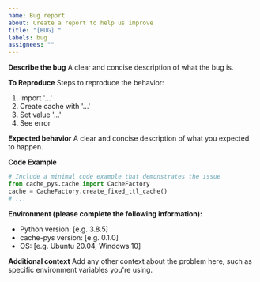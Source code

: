```yaml
---
name: Bug report
about: Create a report to help us improve
title: "[BUG] "
labels: bug
assignees: ""
---
```


**Describe the bug**
A clear and concise description of what the bug is.

**To Reproduce**
Steps to reproduce the behavior:

1. Import '...'
2. Create cache with '...'
3. Set value '...'
4. See error

**Expected behavior**
A clear and concise description of what you expected to happen.

**Code Example**

```python
# Include a minimal code example that demonstrates the issue
from cache_pys.cache import CacheFactory
cache = CacheFactory.create_fixed_ttl_cache()
# ...
```

**Environment (please complete the following information):**

- Python version: [e.g. 3.8.5]
- cache-pys version: [e.g. 0.1.0]
- OS: [e.g. Ubuntu 20.04, Windows 10]

**Additional context**
Add any other context about the problem here, such as specific environment variables you're using.
